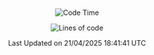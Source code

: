 <div align="center">

<br />

 <!--START_SECTION:waka-->
![Code Time](http://img.shields.io/badge/Code%20Time-4%2C465%20hrs%2044%20mins-blue)

![Lines of code](https://img.shields.io/badge/%EC%A0%80%EB%8A%94%20%EC%97%AC%ED%83%9C%EA%B9%8C%EC%A7%80%20-3.3%20million%20%EC%A4%84%EC%9D%98%20%EC%BD%94%EB%93%9C%EB%A5%BC%20%EC%9E%91%EC%84%B1%ED%96%88%EC%96%B4%EC%9A%94.-blue)


 Last Updated on 21/04/2025 18:41:41 UTC
<!--END_SECTION:waka-->

</div>
